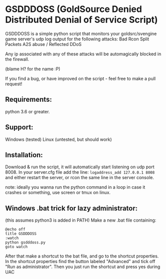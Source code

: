 # GSDDDOSS (GoldSource Denied Distributed Denial of Service Script)
GSDDDOSS is a simple python script that monitors your goldsrc/svengine game server's udp log output for the following attacks:
Bad Rcon
Split Packets
A2S abuse / Reflected DDoS

Any ip associated with any of these attacks will be automagically blocked in the firewall.

(blame H? for the name :P)

If you find a bug, or have improved on the script - feel free to make a pull request!

## Requirements:
python 3.6 or greater.

## Support:
Windows (tested)
Linux (untested, but should work)

## Installation:
Download & run the script, it will automatically start listening on udp port 8008.
In your server.cfg file add the line: ```logaddress_add 127.0.0.1 8008```
and either restart the server, or rcon the same line in the server console.

note: ideally you wanna run the python command in a loop in case it crashes or something, use screen or tmux on linux.

## Windows .bat trick for lazy administrator:
(this assumes python3 is added in PATH)
Make a new .bat file containing:
```
@echo off
title GSDDDOSS
:watch
python gsdddoss.py
goto watch
```
After that make a shortcut to the bat file, and go to the shortcut properties.
In the shortcut properties find the button labeled "Advanced" and tick off "Run as administrator".
Then you just run the shortcut and press yes during UAC